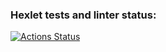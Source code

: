 ### Hexlet tests and linter status:
[![Actions Status](https://github.com/Anastasiia1803/python-project-49/workflows/hexlet-check/badge.svg)](https://github.com/Anastasiia1803/python-project-49/actions)